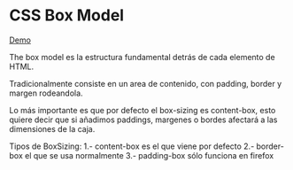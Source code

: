 # CSS Box Model

[Demo](https://htmlpreview.github.io/?https://github.com/gabrielseco/css-visual-dictionary/blob/master/src/chapter-03/01-css-box-model/index.html)

The box model es la estructura fundamental detrás de cada elemento de HTML.

Tradicionalmente consiste en un area de contenido, con padding, border y margen
rodeandola.

Lo más importante es que por defecto el box-sizing es content-box, esto quiere decir
que si añadimos paddings, margenes o bordes afectará a las dimensiones de la caja.

Tipos de BoxSizing:
1.- content-box es el que viene por defecto
2.- border-box el que se usa normalmente
3.- padding-box sólo funciona en firefox
